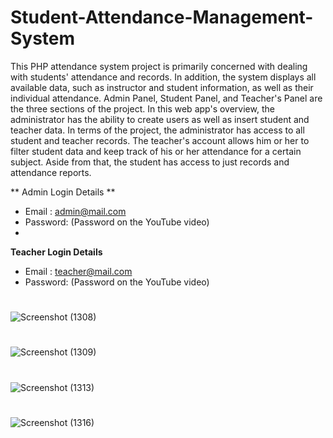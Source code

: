 # Student-Attendance-Management-System
This PHP attendance system project is primarily concerned with dealing with students' attendance and records. In addition, the system displays all available data, such as instructor and student information, as well as their individual attendance. Admin Panel, Student Panel, and Teacher's Panel are the three sections of the project. In this web app's overview, the administrator has the ability to create users as well as insert student and teacher data. In terms of the project, the administrator has access to all student and teacher records. The teacher's account allows him or her to filter student data and keep track of his or her attendance for a certain subject. Aside from that, the student has access to just records and attendance reports.

** Admin Login Details **
* Email   : admin@mail.com
* Password: (Password on the YouTube video)
*
**Teacher Login Details**

* Email   : teacher@mail.com
* Password: (Password on the YouTube video)
#
![Screenshot (1308)](https://user-images.githubusercontent.com/36708000/173136998-4de6eccc-377f-419e-83b6-e767503bbb5d.png)
#
![Screenshot (1309)](https://user-images.githubusercontent.com/36708000/173137041-69d68213-077d-4362-bd4e-cfba5a6b2202.png)
#
![Screenshot (1313)](https://user-images.githubusercontent.com/36708000/173137057-5aad5420-7689-4d5e-aae0-df796154e993.png)
#
![Screenshot (1316)](https://user-images.githubusercontent.com/36708000/173137075-81d7b66e-a5cc-4228-ab14-cecc465701d7.png)
